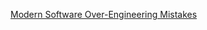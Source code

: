 [Modern Software Over-Engineering Mistakes](https://medium.com/@rdsubhas/10-modern-software-engineering-mistakes-bc67fbef4fc8#.r8nvmh4r4)

